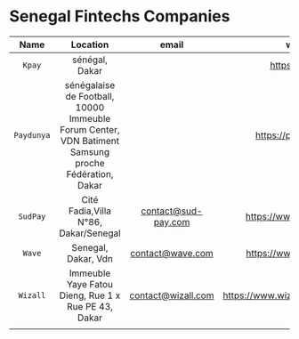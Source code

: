 # Senegal Fintechs Companies

|    Name    |                                              Location                                               |        email        |                           website                            |        phone        |
|:----------:|:---------------------------------------------------------------------------------------------------:|:-------------------:|:------------------------------------------------------------:|:-------------------:|
|   `Kpay`   |                                           sénégal, Dakar                                            |                     |                       https://kpay.sn/                       |                     |
| `Paydunya` | sénégalaise de Football, 10000 Immeuble Forum Center, VDN Batiment Samsung proche Fédération, Dakar |                     |                    https://paydunya.com/                     |                     |
|  `SudPay`  |                                Cité Fadia,Villa N°86, Dakar/Senegal                                 | contact@sud-pay.com |                   https://www.sud-pay.com/                   | (+221) 33 835 93 50 |
|   `Wave`   |                                         Senegal, Dakar, Vdn                                         |  contact@wave.com   |                   https://www.wave.com/en/                   |                     |
|  `Wizall`  |                         Immeuble Yaye Fatou Dieng, Rue 1 x Rue PE 43, Dakar                         | contact@wizall.com  |             https://www.wizallmoney.com/accueil              |  +221 33 864 99 00  |
|            |                                                                                                     |                     |                                                              |